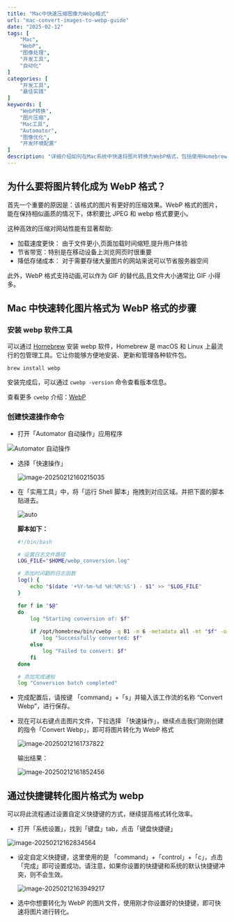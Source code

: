 ```yaml
---
title: "Mac中快速压缩图像为Webp格式"
url: "mac-convert-images-to-webp-guide"
date: "2025-02-12"
tags: [
    "Mac",
    "WebP",
    "图像处理",
    "开发工具",
    "自动化"
]
categories: [
    "开发工具",
    "最佳实践"
]
keywords: [
    "WebP转换",
    "图片压缩",
    "Mac工具",
    "Automator",
    "图像优化",
    "开发环境配置"
]
description: "详细介绍如何在Mac系统中快速将图片转换为WebP格式，包括使用Homebrew安装工具、配置Automator快速操作以及设置快捷键等实用技巧。适合需要优化网站图片性能的开发者和设计师。"
---
```



## 为什么要将图片转化成为 WebP 格式？

首先一个重要的原因是：该格式的图片有更好的压缩效果。WebP 格式的图片，能在保持相似画质的情况下，体积要比 JPEG 和 webp 格式要更小。

这种高效的压缩对网站性能有显著帮助:
- 加载速度更快： 由于文件更小,页面加载时间缩短,提升用户体验
- 节省带宽：特别是在移动设备上浏览网页时很重要 
- 降低存储成本： 对于需要存储大量图片的网站来说可以节省服务器空间

此外，WebP 格式支持动画,可以作为 GIF 的替代品,且文件大小通常比 GIF 小得多。

## Mac 中快速转化图片格式为 WebP 格式的步骤

### 安装 webp 软件工具

可以通过 [Homebrew](https://brew.sh) 安装 webp 软件，Homebrew 是 macOS 和 Linux 上最流行的包管理工具。它让你能够方便地安装、更新和管理各种软件包。 

`brew install webp`

安装完成后，可以通过 `cwebp -version` 命令查看版本信息。

查看更多 `cwebp` 介绍：[WebP](https://developers.google.com/speed/webp/docs/cwebp?hl=en)

### 创建快速操作命令

- 打开「Automator 自动操作」应用程序

![Automator 自动操作](https://img.goldpumpkin.life/image-20250212155638049.webp)

- 选择「快速操作」

  ![image-20250212160215035](https://img.goldpumpkin.life/image-20250212160215035.webp)

- 在「实用工具」中，将「运行 Shell 脚本」拖拽到对应区域。并把下面的脚本贴进去。

  ![auto](https://img.goldpumpkin.life/image-20250212154231727.webp)

  

  **脚本如下：**

  ```zsh
  #!/bin/bash
  
  # 设置日志文件路径
  LOG_FILE="$HOME/webp_conversion.log"
  
  # 添加时间戳的日志函数
  log() {
      echo "$(date '+%Y-%m-%d %H:%M:%S') - $1" >> "$LOG_FILE"
  }
  
  for f in "$@"
  do
      log "Starting conversion of: $f"
      
      if /opt/homebrew/bin/cwebp -q 81 -m 6 -metadata all -mt "$f" -o "${f%.*}.webp" 2>> "$LOG_FILE"; then
          log "Successfully converted: $f"
      else
          log "Failed to convert: $f"
      fi
  done
  
  # 添加完成通知
  log "Conversion batch completed"
  ```

- 完成配置后，请按键 「command」+「s」并输入该工作流的名称 “Convert Webp”，进行保存。

- 现在可以右键点击图片文件，下拉选择 「快速操作」，继续点击我们刚刚创建的指令「Convert Webp」，即可将图片转化为 WebP 格式

  ![image-20250212161737822](https://img.goldpumpkin.life/image-20250212161737822.webp)

  输出结果：

  ![image-20250212161852456](https://img.goldpumpkin.life/image-20250212161852456.webp)

## 通过快捷键转化图片格式为 webp

可以将此流程通过设置自定义快捷键的方式，继续提高格式转化效率。

- 打开「系统设置」，找到「键盘」tab，点击「键盘快捷键」

![image-20250212162834564](https://img.goldpumpkin.life/image-20250212162834564.webp)

- 设定自定义快捷键，这里使用的是 「command」+「control」+「c」，点击「完成」即可设置成功。请注意，如果你设置的快捷键和系统的默认快捷键冲突，则不会生效。

  ![image-20250212163949217](https://img.goldpumpkin.life/image-20250212163949217.webp)

- 选中你想要转化为 WebP 的图片文件，使用刚才你设置好的快捷键，即可快速将图片进行转化。
